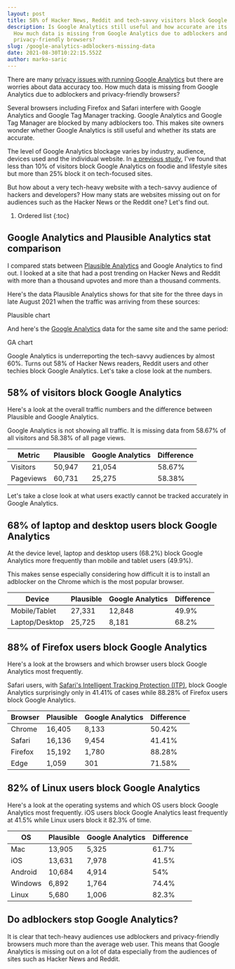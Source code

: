 ```yaml
---
layout: post
title: 58% of Hacker News, Reddit and tech-savvy visitors block Google Analytics
description: Is Google Analytics still useful and how accurate are its stats?
  How much data is missing from Google Analytics due to adblockers and
  privacy-friendly browsers?
slug: /google-analytics-adblockers-missing-data
date: 2021-08-30T10:22:15.552Z
author: marko-saric
---
```

There are many [privacy issues with running Google Analytics](https://plausible.io/blog/remove-google-analytics) but there are worries about data accuracy too. How much data is missing from Google Analytics due to adblockers and privacy-friendly browsers?

Several browsers including Firefox and Safari interfere with Google Analytics and Google Tag Manager tracking. Google Analytics and Google Tag Manager are blocked by many adblockers too. This makes site owners wonder whether Google Analytics is still useful and whether its stats are accurate.

The level of Google Analytics blockage varies by industry, audience, devices used and the individual website. In [a previous study](https://markosaric.com/google-analytics-blocking/), I've found that less than 10% of visitors block Google Analytics on foodie and lifestyle sites but more than 25% block it on tech-focused sites.

But how about a very tech-heavy website with a tech-savvy audience of hackers and developers? How many stats are websites missing out on for audiences such as the Hacker News or the Reddit one? Let's find out.

1. Ordered list
{:toc}

## Google Analytics and Plausible Analytics stat comparison

I compared stats between [Plausible Analytics](https://plausible.io/) and Google Analytics to find out. I looked at a site that had a post trending on Hacker News and Reddit with more than a thousand upvotes and more than a thousand comments.

Here's the data Plausible Analytics shows for that site for the three days in late August 2021 when the traffic was arriving from these sources:

Plausible chart

And here's the [Google Analytics](https://plausible.io/vs-google-analytics) data for the same site and the same period:

GA chart

Google Analytics is underreporting the tech-savvy audiences by almost 60%. Turns out 58% of Hacker News readers, Reddit users and other techies block Google Analytics. Let's take a close look at the numbers.

## 58% of visitors block Google Analytics
 
Here's a look at the overall traffic numbers and the difference between Plausible and Google Analytics. 

Google Analytics is not showing all traffic. It is missing data from 58.67% of all visitors and 58.38% of all page views.

Metric | Plausible | Google Analytics | Difference
| ------ | ------ | ------ | ------
Visitors | 50,947  | 21,054 | 58.67%	
Pageviews | 60,731  | 25,275 | 58.38%

Let's take a close look at what users exactly cannot be tracked accurately in Google Analytics.

## 68% of laptop and desktop users block Google Analytics

At the device level, laptop and desktop users (68.2%) block Google Analytics more frequently than mobile and tablet users (49.9%). 

This makes sense especially considering how difficult it is to install an adblocker on the Chrome which is the most popular browser.

Device | Plausible | Google Analytics | Difference
| ------ | ------ | ------ | ------
Mobile/Tablet | 27,331  | 12,848 | 49.9%	
Laptop/Desktop | 25,725  | 8,181 | 68.2%		

## 88% of Firefox users block Google Analytics

Here's a look at the browsers and which browser users block Google Analytics most frequently. 

Safari users, with [Safari's Intelligent Tracking Protection (ITP)](https://plausible.io/blog/safari-privacy-report), block Google Analytics surprisingly only in 41.41% of cases while 88.28% of Firefox users block Google Analytics.

Browser | Plausible | Google Analytics | Difference
| ------ | ------ | ------ | ------
Chrome | 16,405  | 8,133 | 50.42%
Safari | 16,136  | 9,454 | 41.41%
Firefox | 15,192 | 1,780 | 88.28%
Edge | 1,059 | 301 | 71.58%

## 82% of Linux users block Google Analytics

Here's a look at the operating systems and which OS users block Google Analytics most frequently. iOS users block Google Analytics least frequently at 41.5% while Linux users block it 82.3% of time.

OS | Plausible | Google Analytics | Difference
| ------ | ------ | ------ | ------
Mac | 13,905  | 5,325 | 61.7%
iOS | 13,631  | 7,978 | 41.5%
Android | 10,684  | 4,914 | 54%
Windows | 6,892  | 1,764 | 74.4%
Linux | 5,680  | 1,006 | 82.3%

## Do adblockers stop Google Analytics?

It is clear that tech-heavy audiences use adblockers and privacy-friendly browsers much more than the average web user. This means that Google Analytics is missing out on a lot of data especially from the audiences of sites such as Hacker News and Reddit.




